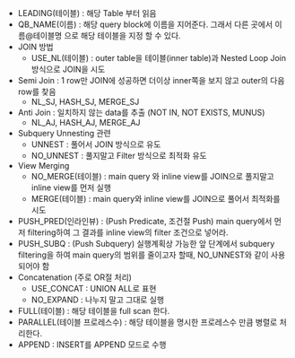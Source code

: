 * LEADING(테이블) : 해당 Table 부터 읽음
* QB_NAME(이름) : 해당 query block에 이름을 지어준다. 그래서 다른 곳에서 이름@테이블명 으로 해당 테이블을 지정 할 수 있다.
* JOIN 방법
  - USE_NL(테이블) : outer table을 테이블(inner table)과 Nested Loop Join 방식으로 JOIN을 시도
* Semi Join : 1 row만 JOIN에 성공하면 더이상 inner쪽을 보지 않고 outer의 다음 row를 찾음
  - NL_SJ, HASH_SJ, MERGE_SJ
* Anti Join : 일치하지 않는 data를 추출 (NOT IN, NOT EXISTS, MUNUS)
  - NL_AJ, HASH_AJ, MERGE_AJ
* Subquery Unnesting 관련
  - UNNEST : 풀어서 JOIN 방식으로 유도
  - NO_UNNEST : 풀지말고 Filter 방식으로 최적화 유도
* View Merging
  - NO_MERGE(테이블) : main query 와 inline view를 JOIN으로 풀지말고 inline view를 먼저 실행
  - MERGE(테이블) : main query와 inline view를 JOIN으로 풀어서 최적화를 시도
* PUSH_PRED(인라인뷰) : (Push Predicate, 조건절 Push) main query에서 먼저 filtering하여 그 결과를 inline view의 filter 조건으로 넣어라.
* PUSH_SUBQ : (Push Subquery) 실행계획상 가능한 앞 단계에서 subquery filtering을 하여 main query의 범위를 줄이고자 할때, NO_UNNEST와 같이 사용되어야 함
* Concatenation (주로 OR절 처리)
  - USE_CONCAT : UNION ALL로 표현
  - NO_EXPAND : 나누지 말고 그대로 실행
* FULL(테이블) : 해당 테이블을 full scan 한다.
* PARALLEL(테이블 프로레스수) : 해당 테이블을 명시한 프로레스수 만큼 병렬로 처리한다.
* APPEND : INSERT를 APPEND 모드로 수행
